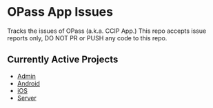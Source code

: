 # OPass App Issues

Tracks the issues of OPass (a.k.a. CCIP App.) This repo accepts issue reports only, DO NOT PR or PUSH any code to this repo.

## Currently Active Projects

* [Admin](https://github.com/CCIP-App/CCIP-Admin-Bueno)
* [Android](https://github.com/CCIP-App/CCIP-Android)
* [iOS](https://github.com/CCIP-App/CCIP-iOS)
* [Server](https://github.com/CCIP-App/CCIP-Server)
